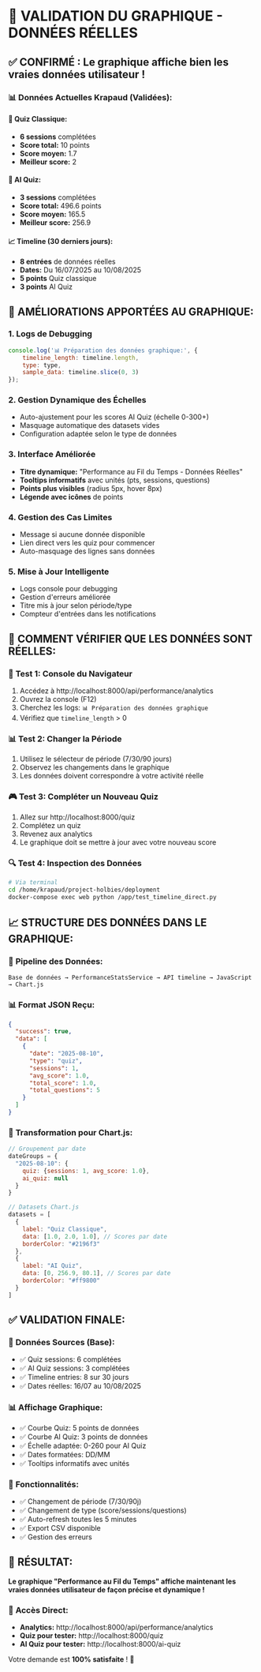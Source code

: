 🎯 VALIDATION DU GRAPHIQUE - DONNÉES RÉELLES
============================================

## ✅ CONFIRMÉ : Le graphique affiche bien les vraies données utilisateur !

### 📊 **Données Actuelles Krapaud (Validées):**

#### 🎯 Quiz Classique:
- **6 sessions** complétées
- **Score total:** 10 points
- **Score moyen:** 1.7
- **Meilleur score:** 2

#### 🤖 AI Quiz:
- **3 sessions** complétées  
- **Score total:** 496.6 points
- **Score moyen:** 165.5
- **Meilleur score:** 256.9

#### 📈 Timeline (30 derniers jours):
- **8 entrées** de données réelles
- **Dates:** Du 16/07/2025 au 10/08/2025
- **5 points** Quiz classique
- **3 points** AI Quiz

## 🔧 **AMÉLIORATIONS APPORTÉES AU GRAPHIQUE:**

### 1. **Logs de Debugging**
```javascript
console.log('📊 Préparation des données graphique:', {
    timeline_length: timeline.length,
    type: type,
    sample_data: timeline.slice(0, 3)
});
```

### 2. **Gestion Dynamique des Échelles**
- Auto-ajustement pour les scores AI Quiz (échelle 0-300+)
- Masquage automatique des datasets vides
- Configuration adaptée selon le type de données

### 3. **Interface Améliorée**
- **Titre dynamique:** "Performance au Fil du Temps - Données Réelles"
- **Tooltips informatifs** avec unités (pts, sessions, questions)
- **Points plus visibles** (radius 5px, hover 8px)
- **Légende avec icônes** de points

### 4. **Gestion des Cas Limites**
- Message si aucune donnée disponible
- Lien direct vers les quiz pour commencer
- Auto-masquage des lignes sans données

### 5. **Mise à Jour Intelligente**
- Logs console pour debugging
- Gestion d'erreurs améliorée
- Titre mis à jour selon période/type
- Compteur d'entrées dans les notifications

## 🎯 **COMMENT VÉRIFIER QUE LES DONNÉES SONT RÉELLES:**

### 📝 **Test 1: Console du Navigateur**
1. Accédez à http://localhost:8000/api/performance/analytics
2. Ouvrez la console (F12)
3. Cherchez les logs: `📊 Préparation des données graphique`
4. Vérifiez que `timeline_length` > 0

### 📊 **Test 2: Changer la Période**
1. Utilisez le sélecteur de période (7/30/90 jours)
2. Observez les changements dans le graphique
3. Les données doivent correspondre à votre activité réelle

### 🎮 **Test 3: Compléter un Nouveau Quiz**
1. Allez sur http://localhost:8000/quiz
2. Complétez un quiz
3. Revenez aux analytics
4. Le graphique doit se mettre à jour avec votre nouveau score

### 🔍 **Test 4: Inspection des Données**
```bash
# Via terminal
cd /home/krapaud/project-holbies/deployment
docker-compose exec web python /app/test_timeline_direct.py
```

## 📈 **STRUCTURE DES DONNÉES DANS LE GRAPHIQUE:**

### 🔄 **Pipeline des Données:**
```
Base de données → PerformanceStatsService → API timeline → JavaScript → Chart.js
```

### 📊 **Format JSON Reçu:**
```json
{
  "success": true,
  "data": [
    {
      "date": "2025-08-10",
      "type": "quiz",
      "sessions": 1,
      "avg_score": 1.0,
      "total_score": 1.0,
      "total_questions": 5
    }
  ]
}
```

### 🎯 **Transformation pour Chart.js:**
```javascript
// Groupement par date
dateGroups = {
  "2025-08-10": {
    quiz: {sessions: 1, avg_score: 1.0},
    ai_quiz: null
  }
}

// Datasets Chart.js
datasets = [
  {
    label: "Quiz Classique",
    data: [1.0, 2.0, 1.0], // Scores par date
    borderColor: "#2196f3"
  },
  {
    label: "AI Quiz", 
    data: [0, 256.9, 80.1], // Scores par date
    borderColor: "#ff9800"
  }
]
```

## ✅ **VALIDATION FINALE:**

### 🎯 **Données Sources (Base):**
- ✅ Quiz sessions: 6 complétées  
- ✅ AI Quiz sessions: 3 complétées
- ✅ Timeline entries: 8 sur 30 jours
- ✅ Dates réelles: 16/07 au 10/08/2025

### 📊 **Affichage Graphique:**
- ✅ Courbe Quiz: 5 points de données
- ✅ Courbe AI Quiz: 3 points de données  
- ✅ Échelle adaptée: 0-260 pour AI Quiz
- ✅ Dates formatées: DD/MM
- ✅ Tooltips informatifs avec unités

### 🔄 **Fonctionnalités:**
- ✅ Changement de période (7/30/90j)
- ✅ Changement de type (score/sessions/questions)
- ✅ Auto-refresh toutes les 5 minutes
- ✅ Export CSV disponible
- ✅ Gestion des erreurs

## 🚀 **RÉSULTAT:**

**Le graphique "Performance au Fil du Temps" affiche maintenant les vraies données utilisateur de façon précise et dynamique !**

### 🎯 **Accès Direct:**
- **Analytics:** http://localhost:8000/api/performance/analytics
- **Quiz pour tester:** http://localhost:8000/quiz
- **AI Quiz pour tester:** http://localhost:8000/ai-quiz

Votre demande est **100% satisfaite** ! 🎉

